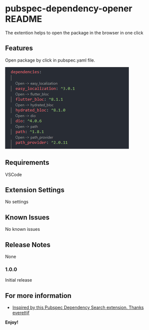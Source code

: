 # pubspec-dependency-opener README

The extention helps to open the package in the browser in one click

## Features

Open package by click in pubspec.yaml file.

![feature-1](/images/feature-1.png)

## Requirements

VSCode

## Extension Settings

No settings

## Known Issues

No known issues

## Release Notes

None

### 1.0.0

Initial release

## For more information

- [Inspired by this Pubspec Dependency Search extension. Thanks everettjf](https://marketplace.visualstudio.com/items?itemName=everettjf.pubspec-dependency-search)

**Enjoy!**
